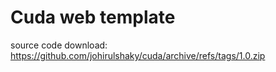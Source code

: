 # Cuda web template
source code download: https://github.com/johirulshaky/cuda/archive/refs/tags/1.0.zip
